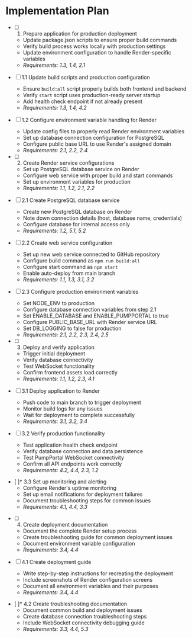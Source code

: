 # Implementation Plan

- [ ] 1. Prepare application for production deployment
  - Update package.json scripts to ensure proper build commands
  - Verify build process works locally with production settings
  - Update environment configuration to handle Render-specific variables
  - _Requirements: 1.3, 1.4, 2.1_

- [ ] 1.1 Update build scripts and production configuration
  - Ensure `build:all` script properly builds both frontend and backend
  - Verify `start` script uses production-ready server startup
  - Add health check endpoint if not already present
  - _Requirements: 1.3, 1.4, 4.2_

- [ ] 1.2 Configure environment variable handling for Render
  - Update config files to properly read Render environment variables
  - Set up database connection configuration for PostgreSQL
  - Configure public base URL to use Render's assigned domain
  - _Requirements: 2.1, 2.2, 2.4_

- [ ] 2. Create Render service configurations
  - Set up PostgreSQL database service on Render
  - Configure web service with proper build and start commands
  - Set up environment variables for production
  - _Requirements: 1.1, 1.2, 2.1, 2.2_

- [ ] 2.1 Create PostgreSQL database service
  - Create new PostgreSQL database on Render
  - Note down connection details (host, database name, credentials)
  - Configure database for internal access only
  - _Requirements: 1.2, 5.1, 5.2_

- [ ] 2.2 Create web service configuration
  - Set up new web service connected to GitHub repository
  - Configure build command as `npm run build:all`
  - Configure start command as `npm start`
  - Enable auto-deploy from main branch
  - _Requirements: 1.1, 1.3, 3.1, 3.2_

- [ ] 2.3 Configure production environment variables
  - Set NODE_ENV to production
  - Configure database connection variables from step 2.1
  - Set ENABLE_DATABASE and ENABLE_PUMPPORTAL to true
  - Configure PUBLIC_BASE_URL with Render service URL
  - Set DB_LOGGING to false for production
  - _Requirements: 2.1, 2.2, 2.3, 2.4, 2.5_

- [ ] 3. Deploy and verify application
  - Trigger initial deployment
  - Verify database connectivity
  - Test WebSocket functionality
  - Confirm frontend assets load correctly
  - _Requirements: 1.1, 1.2, 2.3, 4.1_

- [ ] 3.1 Deploy application to Render
  - Push code to main branch to trigger deployment
  - Monitor build logs for any issues
  - Wait for deployment to complete successfully
  - _Requirements: 3.1, 3.2, 3.4_

- [ ] 3.2 Verify production functionality
  - Test application health check endpoint
  - Verify database connection and data persistence
  - Test PumpPortal WebSocket connectivity
  - Confirm all API endpoints work correctly
  - _Requirements: 4.2, 4.4, 2.3, 1.2_

- [ ]* 3.3 Set up monitoring and alerting
  - Configure Render's uptime monitoring
  - Set up email notifications for deployment failures
  - Document troubleshooting steps for common issues
  - _Requirements: 4.1, 4.4, 3.3_

- [ ] 4. Create deployment documentation
  - Document the complete Render setup process
  - Create troubleshooting guide for common deployment issues
  - Document environment variable configuration
  - _Requirements: 3.4, 4.4_

- [ ] 4.1 Create deployment guide
  - Write step-by-step instructions for recreating the deployment
  - Include screenshots of Render configuration screens
  - Document all environment variables and their purposes
  - _Requirements: 3.4, 4.4_

- [ ]* 4.2 Create troubleshooting documentation
  - Document common build and deployment issues
  - Create database connection troubleshooting steps
  - Include WebSocket connectivity debugging guide
  - _Requirements: 3.3, 4.4, 5.3_